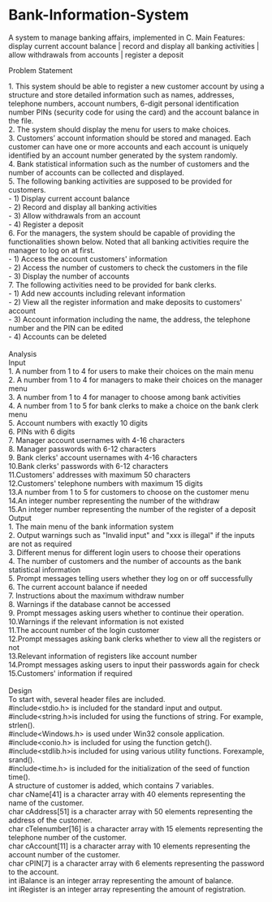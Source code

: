 # Bank-Information-System
A system to manage banking affairs, implemented in C.
Main Features: display current account balance | record and display all banking activities | allow withdrawals from accounts | register a deposit

Problem Statement<br><div>1. This system should be able to register a new customer account by using a structure and store detailed information such as names, addresses, telephone numbers, account numbers, 6-digit personal identification number PINs (security code for using the card) and the account balance in the file.&nbsp;</div><div>2. The system should display the menu for users to make choices.&nbsp;</div><div>3. Customers’ account information should be stored and managed. Each customer can have one or more accounts and each account is uniquely identified by an account number generated by the system randomly.&nbsp;</div><div>4. Bank statistical information such as the number of customers and the number of accounts can be collected and displayed.&nbsp;</div><div>5. The following banking activities are supposed to be provided for customers.&nbsp;</div><div>- 1) Display current account balance</div><div>- 2) Record and display all banking activities</div><div>- 3) Allow withdrawals from an account</div><div>- 4) Register a deposit</div><div>6. For the managers, the system should be capable of providing the functionalities shown below. Noted that all banking activities require the manager to log on at first.</div><div>- 1) Access the account customers' information</div><div>- 2) Access the number of customers to check the customers in the file</div><div>- 3) Display the number of accounts</div><div>7. The following activities need to be provided for bank clerks.</div><div>- 1) Add new accounts including relevant information</div><div>- 2) View all the register information and make deposits to customers' account</div><div>- 3) Account information including the name, the address, the telephone number and the PIN can be edited</div><div>- 4) Accounts can be deleted</div><div><br></div>Analysis<br>Input<br><div>1. A number from 1 to 4 for users to make their choices on the main menu</div><div>2. A number from 1 to 4 for managers to make their choices on the manager menu</div><div>3. A number from 1 to 4 for manager to choose among bank activities</div><div>4. A number from 1 to 5 for bank clerks to make a choice on the bank clerk menu</div><div>5. Account numbers with exactly 10 digits</div><div>6. PINs with 6 digits</div><div>7. Manager account usernames with 4-16 characters</div><div>8. Manager passwords with 6-12 characters</div><div>9. Bank clerks' account usernames with 4-16 characters</div><div>10.Bank clerks' passwords with 6-12 characters</div><div>11.Customers' addresses with maximum 50 characters</div><div>12.Customers' telephone numbers with maximum 15 digits</div><div>13.A number from 1 to 5 for customers to choose on the customer menu</div><div>14.An integer number representing the number of the withdraw</div><div>15.An integer number representing the number of the register of a deposit<br></div>Output<br><div>1. The main menu of the bank information system</div><div>2. Output warnings such as "Invalid input" and "xxx is illegal" if the inputs are not as required</div><div>3. Different menus for different login users to choose their operations</div><div>4. The number of customers and the number of accounts as the bank statistical information</div><div>5. Prompt messages telling users whether they log on or off successfully</div><div>6. The current account balance if needed<br></div><div>7. Instructions about the maximum withdraw number</div><div>8. Warnings if the database cannot be accessed</div><div>9. Prompt messages asking users whether to continue their operation.</div><div>10.Warnings if the relevant information is not existed</div><div>11.The account number of the login customer</div><div>12.Prompt messages asking bank clerks whether to view all the registers or not</div><div>13.Relevant information of registers like account number</div><div>14.Prompt messages asking users to input their passwords again for check</div><div>15.Customers' information if required</div><div><br></div>Design<br>To start with, several header files are included.<br>#include&lt;stdio.h&gt; is included for the standard input and output.<br>#include&lt;string.h&gt;is included for using the functions of string. For example, strlen().<br>#include&lt;Windows.h&gt; is used under Win32 console application.<br>#include&lt;conio.h&gt; is included for using the function getch().<br>#include&lt;stdlib.h&gt;is included for using various utility functions. Forexample, srand().<br>#include&lt;time.h&gt; is included for the initialization of the seed of function time().<br>A structure of customer is added, which contains 7 variables.<br>char cName[41] is a character array with 40 elements representing the name of the customer.<br>char cAddress[51] is a character array with 50 elements representing the address of the customer.<br>char cTelenumber[16] is a character array with 15 elements representing the telephone number of the customer.<br>char cAccount[11] is a character array with 10 elements representing the account number of the customer.<br>char cPIN[7] is a character array with 6 elements representing the password to the account.<br>int iBalance is an integer array representing the amount of balance.<br>int iRegister is an integer array representing the amount of registration.
